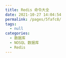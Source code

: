 ```yaml
---
title: Redis 命令大全
date: 2021-10-27 14:04:54
permalink: /pages/5fafc8/
tags: 
  - null
categories: 
  - 数据库
  - NOSQL 数据库
  - Redis
---
```

